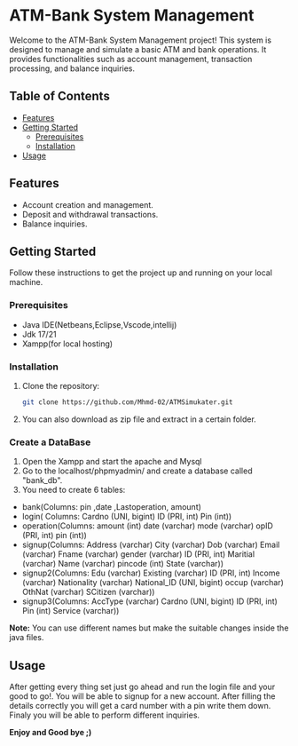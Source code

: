 # ATM-Bank System Management

Welcome to the ATM-Bank System Management project! This system is designed to manage and simulate a basic ATM and bank operations. It provides functionalities such as account management, transaction processing, and balance inquiries.

## Table of Contents

- [Features](#Features)
- [Getting Started](#Getting-Started)
  - [Prerequisites](#Prerequisites)
  - [Installation](#Installation)
- [Usage](#Usage)

## Features

- Account creation and management.
- Deposit and withdrawal transactions.
- Balance inquiries.

## Getting Started

Follow these instructions to get the project up and running on your local machine.

### Prerequisites

- Java IDE(Netbeans,Eclipse,Vscode,intellij)
- Jdk 17/21
- Xampp(for local hosting)

### Installation

1. Clone the repository:

   ```bash
   git clone https://github.com/Mhmd-02/ATMSimukater.git
   ```
2. You can also download as zip file and extract in a certain folder.

### Create a DataBase
1. Open the Xampp and start the apache and Mysql
2. Go to the localhost/phpmyadmin/ and create a database called "bank_db".
3. You need to create 6 tables:
  - bank(Columns:	pin ,date ,Lastoperation, amount)
  - login( Columns: Cardno (UNI, bigint) ID (PRI, int) Pin (int))
  - operation(Columns: amount (int) date (varchar) mode (varchar) opID (PRI, int) pin (int))
  - signup(Columns: Address (varchar) City (varchar) Dob (varchar) Email (varchar) Fname (varchar) gender (varchar) ID (PRI, int) Maritial (varchar) Name (varchar) pincode (int) State (varchar))
  - signup2(Columns: Edu (varchar) Existing (varchar) ID (PRI, int) Income (varchar) Nationality (varchar) National_ID (UNI, bigint) occup (varchar) OthNat (varchar) SCitizen (varchar))
  - signup3(Columns: AccType (varchar) Cardno (UNI, bigint) ID (PRI, int) Pin (int) Service (varchar))

<b>Note:</b> You can use different names but make the suitable changes inside the java files.

## Usage

After getting every thing set just go ahead and run the login file and your good to go!.
You will be able to signup for a new account.
After filling the details correctly you will get a card number with a pin write them down.
Finaly you will be able to perform different inquiries.

<strong> Enjoy and Good bye ;)</strong>


